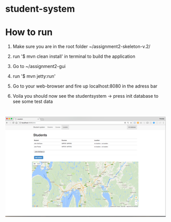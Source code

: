 # student-system
# How to run

1) Make sure you are in the root folder ~/assignment2-skeleton-v.2/

2) run '$ mvn clean install' in terminal to build the application

3) Go to ~/assignment2-gui

4) run '$ mvn jetty:run'

5) Go to your web-browser and fire up localhost:8080 in the adress bar

6) Voila you should now see the studentsystem -> press init database to see some test data
#
![ScreenShot](Screenshot.png)
